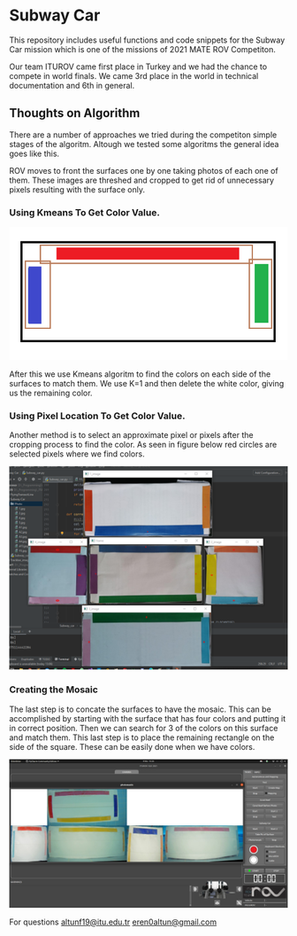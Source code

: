 # Subway Car

This repository includes useful functions and code snippets for the Subway Car mission which is one of the missions of 2021 MATE ROV Competiton.

Our team ITUROV came first place in Turkey and we had the chance to compete in world finals. We came 3rd place in the world in technical documentation and 6th in general.

## Thoughts on Algorithm

There are a number of approaches we tried during the competiton simple stages of the algoritm. Altough we tested some algoritms the general idea goes like this.

ROV moves to front the surfaces one by one taking photos of each one of them. These images are threshed and cropped to get rid of unnecessary pixels resulting with the surface only. 

### Using Kmeans To Get Color Value.
![Using Kmeans](https://github.com/iturov/rov2021_mate/blob/missions/MISSIONS/SubwayCar/images/kmeansedited.png)

After this we use Kmeans algoritm to find the colors on each side of the surfaces to match them. We use K=1 and then delete the white color, giving us the remaining color.


### Using Pixel Location To Get Color Value.
  Another method is to select an approximate pixel or pixels after the cropping process to find the color. As seen in figure below red circles are selected pixels where we find colors.

![Using Pixel Locations](https://github.com/iturov/rov2021_mate/blob/missions/MISSIONS/SubwayCar/images/test_photos.png)


### Creating the Mosaic
 The last step is to concate the surfaces to have the mosaic. This can be accomplished by starting with the surface that has four colors and putting it in correct position. Then we can search for 3 of the colors on this surface and match them. This last step is to place the remaining rectangle on the side of the square. These can be easily done when we have colors. 


![Result using our GUI](https://github.com/iturov/rov2021_mate/blob/missions/MISSIONS/SubwayCar/images/gui.jpeg)


For questions
altunf19@itu.edu.tr
eren0altun@gmail.com


